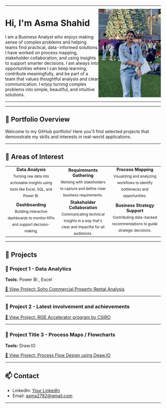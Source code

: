 <!-- Intro with image -->
<table style="border: none;">
  <tr>
    <td style="vertical-align: top; padding: 0; border: none; width: 60%;">
      <h1>Hi, I'm Asma Shahid</h1>
      <p>
        I am a Business Analyst who enjoys making sense of complex problems and helping teams find practical, data-informed solutions. I have worked on process mapping, stakeholder collaboration, and using insights to support smarter decisions. I am always into opportunities where I can keep learning, contribute meaningfully, and be part of a team that values thoughtful analysis and clear communication.
        I enjoy turning complex problems into simple, beautiful, and intuitive solutions.
      </p>
    </td>
    <td style="text-align: right; padding: 0; border: none; width: 40%;">
      <img src="Resume_image.png" alt="Your Image" width="800">
    </td>
  </tr>
</table>

---

## 📁 Portfolio Overview

Welcome to my GitHub portfolio! Here you'll find selected projects that demonstrate my skills and interests in real-world applications.

---

## 🎯 Areas of Interest

<table>
  <tr>
    <td align="center" width="33%">
      <strong>Data Analysis</strong><br/>
      <sub>Turning raw data into actionable insights using tools like Excel, SQL, and Power BI.</sub>
    </td>
    <td align="center" width="33%">
      <strong>Requirements Gathering</strong><br/>
      <sub>Working with stakeholders to capture and define clear business requirements.</sub>
    </td>
    <td align="center" width="33%">
      <strong>Process Mapping</strong><br/>
      <sub>Visualizing and analyzing workflows to identify bottlenecks and opportunities.</sub>
    </td>
  </tr>
  <tr>
    <td align="center" width="33%">
      <strong>Dashboarding</strong><br/>
      <sub>Building interactive dashboards to monitor KPIs and support decision-making.</sub>
    </td>
    <td align="center" width="33%">
      <strong>Stakeholder Collaboration</strong><br/>
      <sub>Communicating technical insights in a way that's clear and impactful for all audiences.</sub>
    </td>
    <td align="center" width="33%">
      <strong>Business Strategy Support</strong><br/>
      <sub>Contributing data-backed recommendations to guide strategic decisions.</sub>
    </td>
  </tr>
</table>



---

## 🚀 Projects

### 🔹 Project 1 - Data Analytics
**Tools:** Power BI , Excel

[📂 View Project: Soho Commercial Property Rental Analysis](./dataAnalytics.md)


---

### 🔹 Project 2 - Latest involvement and achievements
[📂 View Project: RISE Accelerator program by CSIRO](./achievements.md)

---

### 🔹 Project Title 3 - Process Maps / Flowcharts
**Tools:** Draw.IO  

[📂 View Project: Process Flow Design using Deaw.IO](./processMaps-flowDiagrams.md)

---

## 📫 Contact

- LinkedIn: [Your LinkedIn](https://linkedin.com/in/your-profile)
- Email: asma2792@gmail.com

---


